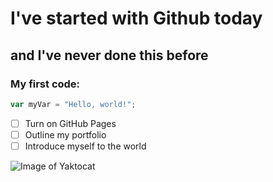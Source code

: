 # I've started with Github today

## and I've never done this before

### My first code:

``` javascript
var myVar = "Hello, world!";
```
- [ ] Turn on GitHub Pages
- [ ] Outline my portfolio
- [ ] Introduce myself to the world

![Image of Yaktocat](https://octodex.github.com/images/yaktocat.png)
